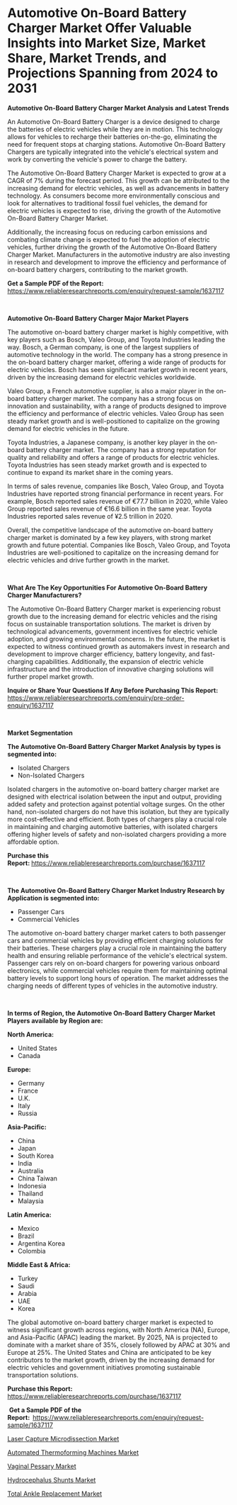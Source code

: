<p><h1>Automotive On-Board Battery Charger Market Offer Valuable Insights into Market Size, Market Share, Market Trends, and Projections Spanning from 2024 to 2031</h1></p><p><strong>Automotive On-Board Battery Charger Market Analysis and Latest Trends</strong></p>
<p><p>An Automotive On-Board Battery Charger is a device designed to charge the batteries of electric vehicles while they are in motion. This technology allows for vehicles to recharge their batteries on-the-go, eliminating the need for frequent stops at charging stations. Automotive On-Board Battery Chargers are typically integrated into the vehicle's electrical system and work by converting the vehicle's power to charge the battery.</p><p>The Automotive On-Board Battery Charger Market is expected to grow at a CAGR of 7% during the forecast period. This growth can be attributed to the increasing demand for electric vehicles, as well as advancements in battery technology. As consumers become more environmentally conscious and look for alternatives to traditional fossil fuel vehicles, the demand for electric vehicles is expected to rise, driving the growth of the Automotive On-Board Battery Charger Market.</p><p>Additionally, the increasing focus on reducing carbon emissions and combating climate change is expected to fuel the adoption of electric vehicles, further driving the growth of the Automotive On-Board Battery Charger Market. Manufacturers in the automotive industry are also investing in research and development to improve the efficiency and performance of on-board battery chargers, contributing to the market growth.</p></p>
<p><strong>Get a Sample PDF of the Report:&nbsp;</strong> <a href="https://www.reliableresearchreports.com/enquiry/request-sample/1637117">https://www.reliableresearchreports.com/enquiry/request-sample/1637117</a></p>
<p>&nbsp;</p>
<p><strong>Automotive On-Board Battery Charger Major Market Players</strong></p>
<p><p>The automotive on-board battery charger market is highly competitive, with key players such as Bosch, Valeo Group, and Toyota Industries leading the way. Bosch, a German company, is one of the largest suppliers of automotive technology in the world. The company has a strong presence in the on-board battery charger market, offering a wide range of products for electric vehicles. Bosch has seen significant market growth in recent years, driven by the increasing demand for electric vehicles worldwide.</p><p>Valeo Group, a French automotive supplier, is also a major player in the on-board battery charger market. The company has a strong focus on innovation and sustainability, with a range of products designed to improve the efficiency and performance of electric vehicles. Valeo Group has seen steady market growth and is well-positioned to capitalize on the growing demand for electric vehicles in the future.</p><p>Toyota Industries, a Japanese company, is another key player in the on-board battery charger market. The company has a strong reputation for quality and reliability and offers a range of products for electric vehicles. Toyota Industries has seen steady market growth and is expected to continue to expand its market share in the coming years.</p><p>In terms of sales revenue, companies like Bosch, Valeo Group, and Toyota Industries have reported strong financial performance in recent years. For example, Bosch reported sales revenue of €77.7 billion in 2020, while Valeo Group reported sales revenue of €16.6 billion in the same year. Toyota Industries reported sales revenue of ¥2.5 trillion in 2020.</p><p>Overall, the competitive landscape of the automotive on-board battery charger market is dominated by a few key players, with strong market growth and future potential. Companies like Bosch, Valeo Group, and Toyota Industries are well-positioned to capitalize on the increasing demand for electric vehicles and drive further growth in the market.</p></p>
<p>&nbsp;</p>
<p><strong>What Are The Key Opportunities For Automotive On-Board Battery Charger Manufacturers?</strong></p>
<p><p>The Automotive On-Board Battery Charger market is experiencing robust growth due to the increasing demand for electric vehicles and the rising focus on sustainable transportation solutions. The market is driven by technological advancements, government incentives for electric vehicle adoption, and growing environmental concerns. In the future, the market is expected to witness continued growth as automakers invest in research and development to improve charger efficiency, battery longevity, and fast-charging capabilities. Additionally, the expansion of electric vehicle infrastructure and the introduction of innovative charging solutions will further propel market growth.</p></p>
<p><strong>Inquire or Share Your Questions If Any Before Purchasing This Report:</strong> <a href="https://www.reliableresearchreports.com/enquiry/pre-order-enquiry/1637117">https://www.reliableresearchreports.com/enquiry/pre-order-enquiry/1637117</a></p>
<p>&nbsp;</p>
<p><strong>Market Segmentation</strong></p>
<p><strong>The Automotive On-Board Battery Charger Market Analysis by types is segmented into:</strong></p>
<p><ul><li>Isolated Chargers</li><li>Non-Isolated Chargers</li></ul></p>
<p><p>Isolated chargers in the automotive on-board battery charger market are designed with electrical isolation between the input and output, providing added safety and protection against potential voltage surges. On the other hand, non-isolated chargers do not have this isolation, but they are typically more cost-effective and efficient. Both types of chargers play a crucial role in maintaining and charging automotive batteries, with isolated chargers offering higher levels of safety and non-isolated chargers providing a more affordable option.</p></p>
<p><strong>Purchase this Report:&nbsp;</strong><a href="https://www.reliableresearchreports.com/purchase/1637117">https://www.reliableresearchreports.com/purchase/1637117</a></p>
<p>&nbsp;</p>
<p><strong>The Automotive On-Board Battery Charger Market Industry Research by Application is segmented into:</strong></p>
<p><ul><li>Passenger Cars</li><li>Commercial Vehicles</li></ul></p>
<p><p>The automotive on-board battery charger market caters to both passenger cars and commercial vehicles by providing efficient charging solutions for their batteries. These chargers play a crucial role in maintaining the battery health and ensuring reliable performance of the vehicle's electrical system. Passenger cars rely on on-board chargers for powering various onboard electronics, while commercial vehicles require them for maintaining optimal battery levels to support long hours of operation. The market addresses the charging needs of different types of vehicles in the automotive industry.</p></p>
<p>&nbsp;</p>
<p><strong>In terms of Region, the Automotive On-Board Battery Charger Market Players available by Region are:</strong></p>
<p>
    <p> <strong> North America: </strong>
        <ul>
            <li>United States</li>
            <li>Canada</li>
        </ul>
        </p> 
    <p> <strong> Europe: </strong>
        <ul>
            <li>Germany</li>
            <li>France</li>
            <li>U.K.</li>
            <li>Italy</li>
            <li>Russia</li>
        </ul>
        </p> 
    <p> <strong> Asia-Pacific: </strong>
        <ul>
            <li>China</li>
            <li>Japan</li>
            <li>South Korea</li>
            <li>India</li>
            <li>Australia</li>
            <li>China Taiwan</li>
            <li>Indonesia</li>
            <li>Thailand</li>
            <li>Malaysia</li>
        </ul>
        </p> 
    <p> <strong> Latin America: </strong>
        <ul>
            <li>Mexico</li>
            <li>Brazil</li>
            <li>Argentina Korea</li>
            <li>Colombia</li>
        </ul>
        </p> 
    <p> <strong> Middle East & Africa: </strong>
        <ul>
            <li>Turkey</li>
            <li>Saudi</li>
            <li>Arabia</li>
            <li>UAE</li>
            <li>Korea</li>
        </ul>
    </p>
    </p>
<p><p>The global automotive on-board battery charger market is expected to witness significant growth across regions, with North America (NA), Europe, and Asia-Pacific (APAC) leading the market. By 2025, NA is projected to dominate with a market share of 35%, closely followed by APAC at 30% and Europe at 25%. The United States and China are anticipated to be key contributors to the market growth, driven by the increasing demand for electric vehicles and government initiatives promoting sustainable transportation solutions.</p></p>
<p><strong>Purchase this Report: </strong><a href="https://www.reliableresearchreports.com/purchase/1637117">https://www.reliableresearchreports.com/purchase/1637117</a></p>
<p>&nbsp;<strong>Get a Sample PDF of the Report:&nbsp;&nbsp;</strong><a href="https://www.reliableresearchreports.com/enquiry/request-sample/1637117">https://www.reliableresearchreports.com/enquiry/request-sample/1637117</a></p>
<p><strong></strong></p>
<p><p><a href="https://medium.com/@madiemoore67546/analyzing-laser-capture-microdissection-market-global-industry-perspective-and-forecast-2024-to-2872756174d6">Laser Capture Microdissection Market</a></p><p><a href="https://github.com/PeterParrish5/Market-Research-Report-List-3/blob/main/automated-thermoforming-machines-market.md">Automated Thermoforming Machines Market</a></p><p><a href="https://medium.com/@madiemoore67546/analyzing-vaginal-pessary-market-global-industry-perspective-and-forecast-2024-to-2031-4e44764a2d1a">Vaginal Pessary Market</a></p><p><a href="https://medium.com/@madiemoore67546/hydrocephalus-shunts-market-insights-into-market-cagr-market-trends-and-growth-strategies-4c141d422707">Hydrocephalus Shunts Market</a></p><p><a href="https://medium.com/@madiemoore67546/total-ankle-replacement-market-report-reveals-the-latest-trends-and-growth-opportunities-of-this-2754e23a84bf">Total Ankle Replacement Market</a></p></p>